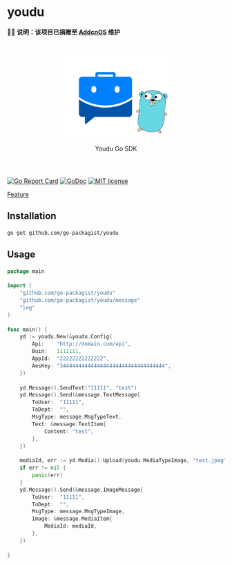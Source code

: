 # youdu

👻👻 **说明：该项目已捐赠至 [AddcnOS](https://github.com/addcnos/youdu) 维护**

<div align="center" style="padding: 30px 0;">
    <img src="logo.png" width="240">
    <p>Youdu Go SDK</p>
</div>


[![Go Report Card](https://goreportcard.com/badge/github.com/go-packagist/youdu)](https://goreportcard.com/report/github.com/go-packagist/youdu)
[![GoDoc](https://pkg.go.dev/badge/github.com/go-packagist/youdu)](https://pkg.go.dev/github.com/go-packagist/youdu)
[![MIT license](https://img.shields.io/badge/license-MIT-brightgreen.svg)](https://opensource.org/licenses/MIT)


[Feature](./todo.md)

## Installation

```bash
go get github.com/go-packagist/youdu
```

## Usage

```go
package main

import (
	"github.com/go-packagist/youdu"
	"github.com/go-packagist/youdu/message"
	"log"
)

func main() {
	yd := youdu.New(&youdu.Config{
		Api:    "http://domain.com/api",
		Buin:   1111111,
		AppId:  "22222222222222",
		AesKey: "3444444444444444444444444444444444",
	})

	yd.Message().SendText("11111", "test")
	yd.Message().Send(&message.TextMessage{
		ToUser:  "11111",
		ToDept:  "",
		MsgType: message.MsgTypeText,
		Text: &message.TextItem{
			Content: "test",
		},
	})

	mediaId, err := yd.Media().Upload(youdu.MediaTypeImage, "test.jpeg")
	if err != nil {
		panic(err)
	}
	yd.Message().Send(&message.ImageMessage{
		ToUser:  "11111",
		ToDept:  "",
		MsgType: message.MsgTypeImage,
		Image: &message.MediaItem{
			MediaId: mediaId,
		},
	})

}

```
